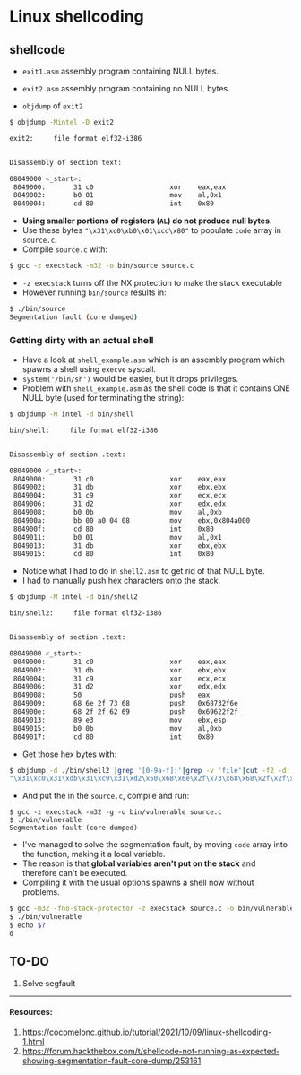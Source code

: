 # Linux shellcoding

## shellcode


- `exit1.asm` assembly program containing NULL bytes.
- `exit2.asm` assembly program containing no NULL bytes.

- `objdump` of `exit2`

```sh
$ objdump -Mintel -D exit2

exit2:     file format elf32-i386


Disassembly of section text:

08049000 <_start>:
 8049000:       31 c0                   xor    eax,eax
 8049002:       b0 01                   mov    al,0x1
 8049004:       cd 80                   int    0x80
```

- __Using smaller portions of registers (`AL`) do not produce null bytes.__
- Use these bytes `"\x31\xc0\xb0\x01\xcd\x80"` to populate `code` array in `source.c`.
- Compile `source.c` with:

```sh
$ gcc -z execstack -m32 -o bin/source source.c
```

- `-z execstack` turns off the NX protection to make the stack executable
- However running `bin/source` results in:


```sh
$ ./bin/source
Segmentation fault (core dumped)
```


### Getting dirty with an actual shell

- Have a look at `shell_example.asm` which is an assembly program which spawns a shell using `execve` syscall.
- `system('/bin/sh')` would be easier, but it drops privileges.
- Problem with `shell_example.asm` as the shell code is that it contains ONE NULL byte (used for terminating the string):

```sh
$ objdump -M intel -d bin/shell

bin/shell:     file format elf32-i386


Disassembly of section .text:

08049000 <_start>:
 8049000:       31 c0                   xor    eax,eax
 8049002:       31 db                   xor    ebx,ebx
 8049004:       31 c9                   xor    ecx,ecx
 8049006:       31 d2                   xor    edx,edx
 8049008:       b0 0b                   mov    al,0xb
 804900a:       bb 00 a0 04 08          mov    ebx,0x804a000
 804900f:       cd 80                   int    0x80
 8049011:       b0 01                   mov    al,0x1
 8049013:       31 db                   xor    ebx,ebx
 8049015:       cd 80                   int    0x80
```

- Notice what I had to do in `shell2.asm` to get rid of that NULL byte.
- I had to manually push hex characters onto the stack.

```sh
$ objdump -M intel -d bin/shell2

bin/shell2:     file format elf32-i386


Disassembly of section .text:

08049000 <_start>:
 8049000:       31 c0                   xor    eax,eax
 8049002:       31 db                   xor    ebx,ebx
 8049004:       31 c9                   xor    ecx,ecx
 8049006:       31 d2                   xor    edx,edx
 8049008:       50                      push   eax
 8049009:       68 6e 2f 73 68          push   0x68732f6e
 804900e:       68 2f 2f 62 69          push   0x69622f2f
 8049013:       89 e3                   mov    ebx,esp
 8049015:       b0 0b                   mov    al,0xb
 8049017:       cd 80                   int    0x80
 ```

 - Get those hex bytes with:

 ```sh
 $ objdump -d ./bin/shell2 |grep '[0-9a-f]:'|grep -v 'file'|cut -f2 -d:|cut -f1-6 -d' '|tr -s ' '|tr '\t' ' '|sed 's/ $//g'|sed 's/ /\\x/g'|paste -d '' -s |sed 's/^/"/'|sed 's/$/"/g'
"\x31\xc0\x31\xdb\x31\xc9\x31\xd2\x50\x68\x6e\x2f\x73\x68\x68\x2f\x2f\x62\x69\x89\xe3\xb0\x0b\xcd\x80"
```


- And put the in the `source.c`, compile and run:

```
$ gcc -z execstack -m32 -g -o bin/vulnerable source.c
$ ./bin/vulnerable
Segmentation fault (core dumped)
```

- I've managed to solve the segmentation fault, by moving `code` array into the function, making it a local variable.
- The reason is that __global variables aren't put on the stack__ and therefore can't be executed.
- Compiling it with the usual options spawns a shell now without problems.

```sh
$ gcc -m32 -fno-stack-protector -z execstack source.c -o bin/vulnerable
$ ./bin/vulnerable
$ echo $?
0
```

## TO-DO

1. ~~Solve segfault~~

---

#### Resources:

1. https://cocomelonc.github.io/tutorial/2021/10/09/linux-shellcoding-1.html
2. https://forum.hackthebox.com/t/shellcode-not-running-as-expected-showing-segmentation-fault-core-dump/253161
